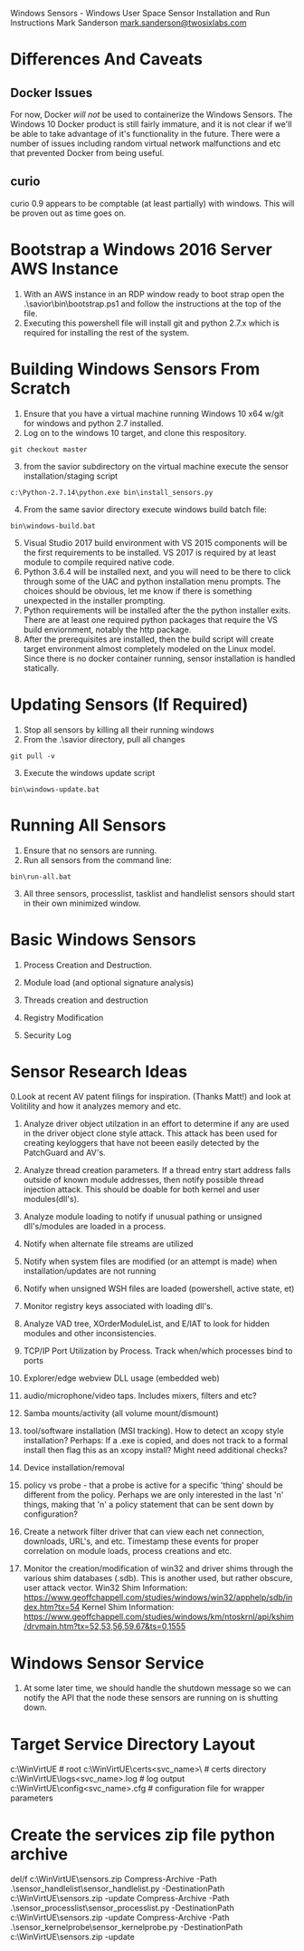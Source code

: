 Windows Sensors - Windows User Space Sensor Installation and Run Instructions
Mark Sanderson
mark.sanderson@twosixlabs.com

# Differences And Caveats

## Docker Issues
For now, Docker *will not* be used to containerize the Windows Sensors.  The Windows 10 Docker product is still fairly immature, and it is not clear if we'll be able to take advantage of it's functionality in the future.  There were a number of issues including random virtual network malfunctions and etc that prevented Docker from being useful.

## curio
curio 0.9 appears to be comptable (at least partially) with windows.  This will be proven out as time goes on.

# Bootstrap a Windows 2016 Server AWS Instance
1) With an AWS instance in an RDP window ready to boot strap open the .\savior\bin\bootstrap.ps1 and follow the instructions at the top of the file.
2) Executing this powershell file will install git and python 2.7.x which is required for installing the rest of the system.

# Building Windows Sensors From Scratch
1. Ensure that you have a virtual machine running Windows 10 x64 w/git for windows and python 2.7 installed.
2. Log on to the windows 10 target, and clone this respository.
```Cmd
git checkout master
```
3. from the savior subdirectory on the virtual machine execute the sensor installation/staging script
```Cmd
c:\Python-2.7.14\python.exe bin\install_sensors.py
```
4. From the same savior directory execute windows build batch file:
```Cmd
bin\windows-build.bat
```
5. Visual Studio 2017 build environment with VS 2015 components will be the first requirements to be installed.  VS 2017 is required by at least module to compile required native code.
6. Python 3.6.4 will be installed next, and you will need to be there to click through some of the UAC and python installation menu prompts.  The choices should be obvious, let me know if there is something unexpected in the installer prompting.
7. Python requirements will be installed after the the python installer exits.  There are at least one required python packages that require the VS build enviornment, notably the http package.
8. After the prerequisites are installed, then the build script will create target environment almost completely modeled on the Linux model.  Since there is no docker container running, sensor installation is handled statically.

# Updating Sensors (If Required)
1. Stop all sensors by killing all their running windows
2. From the .\savior directory, pull all changes
```Cmd
git pull -v
```
3. Execute the windows update script
```Cmd
bin\windows-update.bat
```

# Running All Sensors
1. Ensure that no sensors are running.  
2. Run all sensors from the command line:
```Cmd
bin\run-all.bat
```
3. All three sensors, processlist, tasklist and handlelist sensors should start in their own minimized window.

# Basic Windows Sensors
1. Process Creation and Destruction.  

2. Module load (and optional signature analysis)

3. Threads creation and destruction

4. Registry Modification

5. Security Log

# Sensor Research Ideas
0.Look at recent AV patent filings for inspiration.  (Thanks Matt!) and look at Volitility and how it analyzes memory and etc.

1. Analyze driver object utilzation in an effort to determine if any are used in the driver object clone style attack.   This attack has been used for creating keyloggers that have not beeen easily detected by the PatchGuard and AV's.

2. Analyze thread creation parameters.  If a thread entry start address falls outside of known module addresses, then notify possible thread injection attack.  This should be doable for both kernel and user modules(dll's).

3. Analyze module loading to notify if unusual pathing or unsigned dll's/modules are loaded in a process.  

4. Notify when alternate file streams are utilized

5. Notify when system files are modified (or an attempt is made) when installation/updates are not running

6. Notify when unsigned WSH files are loaded (powershell, active state, et)

7. Monitor registry keys associated with loading dll's. 

8. Analyze VAD tree, XOrderModuleList, and E/IAT to look for hidden modules and other inconsistencies.

9. TCP/IP Port Utilization by Process.  Track when/which processes bind to ports

10. Explorer/edge webview DLL usage (embedded web)

11. audio/microphone/video taps.  Includes mixers, filters and etc?

12. Samba mounts/activity  (all volume mount/dismount)

13. tool/software installation (MSI tracking). How to detect an xcopy style installation?  Perhaps:  If a .exe is copied, and does not track to a formal install then flag this as an xcopy install?  Might need additional checks?

14. Device installation/removal 

15. policy vs probe - that a probe is active for a specific 'thing' should be different from the policy.  Perhaps we are only interested in the last 'n' things, making that 'n' a policy statement that can be sent down by configuration?

16. Create a network filter driver that can view each net connection, downloads, URL's, and etc. Timestamp these events for proper correlation on module loads, process creations and etc.

17. Monitor the creation/modification of win32 and driver shims through the various shim databases (.sdb).  This is another used, but rather obscure, user attack vector. 
Win32 Shim Information: https://www.geoffchappell.com/studies/windows/win32/apphelp/sdb/index.htm?tx=54 
Kernel Shim Information: https://www.geoffchappell.com/studies/windows/km/ntoskrnl/api/kshim/drvmain.htm?tx=52,53,56,59,67&ts=0,1555

# Windows Sensor Service
1. At some later time, we should handle the shutdown message so we can notify the API that the node these sensors are running on is shutting down.


# Target Service Directory Layout

c:\WinVirtUE  # root
c:\WinVirtUE\certs\<svc_name>\   # certs directory
c:\WinVirtUE\logs\<svc_name>.log   # log output
c:\WinVirtUE\config\<svc_name>.cfg  # configuration file for wrapper parameters

# Create the services zip file python archive

del/f c:\WinVirtUE\sensors.zip
Compress-Archive -Path .\sensor_handlelist\sensor_handlelist.py -DestinationPath c:\WinVirtUE\sensors.zip -update
Compress-Archive -Path .\sensor_processlist\sensor_processlist.py -DestinationPath c:\WinVirtUE\sensors.zip -update
Compress-Archive -Path .\sensor_kernelprobe\sensor_kernelprobe.py -DestinationPath c:\WinVirtUE\sensors.zip -update



